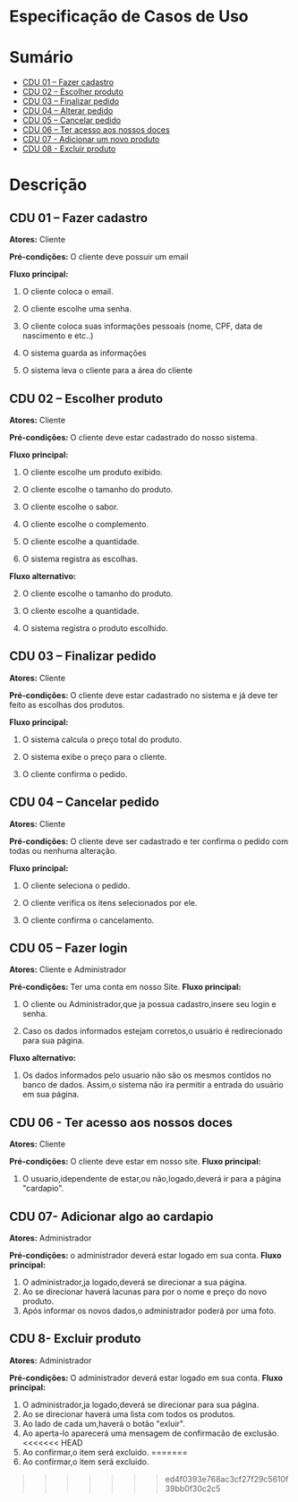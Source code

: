 # Especificação de Casos de Uso

# Sumário
- [CDU 01 – Fazer cadastro](#cdu-01---Fazer-cadastro)
- [CDU 02 – Escolher produto](#cdu-02---Escolher-produto)
- [CDU 03 – Finalizar pedido](#cdu-03---Finalizar-pedido)
- [CDU 04 – Alterar pedido](#cdu-04---Cancelar-pedido)
- [CDU 05 – Cancelar pedido](#cdu-05---Fazer-login)
- [CDU 06 – Ter acesso aos nossos doces](#cdu-06---Ter-acesso-aos-nossos-doces)
- [CDU 07 - Adicionar um novo produto](#cdu-07---Adicionar-algo-ao-cardapio)
- [CDU 08 - Excluir produto](#cdu-08---Excluir-produto)

# Descrição

## CDU 01 – Fazer cadastro

**Atores:** Cliente 

**Pré-condições:** O cliente deve possuir um email

**Fluxo principal:**

1. O cliente coloca o email.

2. O cliente escolhe uma senha.

3. O cliente coloca suas informações pessoais (nome, CPF, data de nascimento e etc..)

4. O sistema guarda as informações

5. O sistema leva o cliente para a área do cliente

## CDU 02 – Escolher produto

**Atores:** Cliente

**Pré-condições:** O cliente deve estar cadastrado do nosso sistema.

**Fluxo principal:**

1. O cliente escolhe um produto exibido.

2. O cliente escolhe o tamanho do produto.

3. O cliente escolhe o sabor.

4. O cliente escolhe o complemento.

5. O cliente escolhe a quantidade.

6. O sistema registra as escolhas.

**Fluxo alternativo:**

2. O cliente escolhe o tamanho do produto.

3. O cliente escolhe a quantidade.

4. O sistema registra o produto escolhido.
   
## CDU 03 – Finalizar pedido

**Atores:** Cliente 

**Pré-condições:** O cliente deve estar cadastrado no sistema e já deve ter feito as escolhas dos produtos.

**Fluxo principal:**

1. O sistema calcula o preço total do produto.

2. O sistema exibe o preço para o cliente.

3. O cliente confirma o pedido.


## CDU 04 – Cancelar pedido

**Atores:** Cliente 

**Pré-condições:** O cliente deve ser cadastrado e ter confirma o pedido com todas ou nenhuma alteração.

**Fluxo principal:**

1. O cliente seleciona o pedido.

2. O cliente verifica os itens selecionados por ele.

3. O cliente confirma o cancelamento.


## CDU 05 – Fazer login

**Atores:** Cliente e Administrador

**Pré-condições:** Ter uma conta em nosso Site.
**Fluxo principal:** 

1. O cliente ou Administrador,que ja possua cadastro,insere seu login e senha.

2. Caso os dados informados estejam corretos,o usuário é redirecionado para sua página.

**Fluxo alternativo:** 

1. Os dados informados pelo usuario não são os mesmos contidos no banco de dados. Assim,o sistema não ira permitir a entrada do usuário em sua página.

## CDU 06 - Ter acesso aos nossos doces

**Atores:**  Cliente

**Pré-condições:** O cliente deve estar em nosso site.
**Fluxo principal:**

1. O usuario,idependente de estar,ou não,logado,deverá ir para a página "cardapio". 

## CDU 07- Adicionar algo ao cardapio

**Atores:** Administrador

**Pré-condições:** o administrador deverá estar logado em sua conta.
**Fluxo principal:** 

1. O administrador,ja logado,deverá se direcionar a sua página.
2. Ao se direcionar haverá lacunas para por o nome e preço do novo produto.
3. Após informar os novos dados,o administrador poderá por uma foto.

## CDU 8- Excluir produto 

**Atores:** Administrador

**Pré-condições:** O administrador deverá estar logado em sua conta.
**Fluxo principal:**

1. O administrador,ja logado,deverá se direcionar para sua página.
2. Ao se direcionar haverá uma lista com todos os produtos.
3. Ao lado de cada um,haverá o botão "exluir".
4. Ao aperta-lo aparecerá uma mensagem de confirmacão de exclusão.
<<<<<<< HEAD
5. Ao confirmar,o item será excluido.
=======
5. Ao confirmar,o item será excluido.
>>>>>>> ed4f0393e768ac3cf27f29c5610f39bb0f30c2c5
